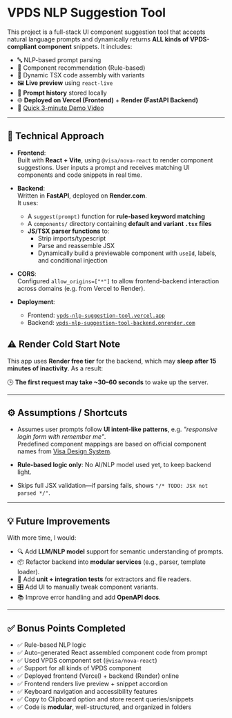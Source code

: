 # VPDS NLP Suggestion Tool

This project is a full-stack UI component suggestion tool that accepts natural language prompts and dynamically returns **ALL kinds of VPDS-compliant component** snippets. It includes:

- 🔤 NLP-based prompt parsing
- 🧩 Component recommendation (Rule-based)
- 🧱 Dynamic TSX code assembly with variants
- 🖼️ **Live preview** using `react-live`
- 💾 **Prompt history** stored locally
- 🌐 **Deployed on Vercel (Frontend)** + **Render (FastAPI Backend)**  
- 🎥 [Quick 3-minute Demo Video](https://youtu.be/djcmdoA3UH0)
---

## 🚀 Technical Approach

- **Frontend**:  
  Built with **React + Vite**, using `@visa/nova-react` to render component suggestions. User inputs a prompt and receives matching UI components and code snippets in real time.

- **Backend**:  
  Written in **FastAPI**, deployed on **Render.com**.  
  It uses:
  - A `suggest(prompt)` function for **rule-based keyword matching**
  - A `components/` directory containing **default and variant `.tsx` files**
  - **JS/TSX parser functions** to:
    - Strip imports/typescript
    - Parse and reassemble JSX
    - Dynamically build a previewable component with `useId`, labels, and conditional injection

- **CORS**:  
  Configured `allow_origins=["*"]` to allow frontend-backend interaction across domains (e.g. from Vercel to Render).

- **Deployment**:
  - Frontend: [`vpds-nlp-suggestion-tool.vercel.app`](https://vpds-nlp-suggestion-tool.vercel.app)
  - Backend: [`vpds-nlp-suggestion-tool-backend.onrender.com`](https://vpds-nlp-suggestion-tool-backend.onrender.com/docs#/)

## ⚠️ Render Cold Start Note

This app uses **Render free tier** for the backend, which may **sleep after 15 minutes of inactivity**. As a result:

🕒 **The first request may take ~30–60 seconds** to wake up the server.  

---

## ⚙️ Assumptions / Shortcuts

- Assumes user prompts follow **UI intent-like patterns**, e.g. _"responsive login form with remember me"_.  
  Predefined component mappings are based on official component names from [Visa Design System](https://design.visa.com/components/).

- **Rule-based logic only**: No AI/NLP model used yet, to keep backend light.
- Skips full JSX validation—if parsing fails, shows `"/* TODO: JSX not parsed */"`.

---

## 💡 Future Improvements

With more time, I would:
- 🔍 Add **LLM/NLP model** support for semantic understanding of prompts.
- 📦 Refactor backend into **modular services** (e.g., parser, template loader).
- 🧪 Add **unit + integration tests** for extractors and file readers.
- 🎛️ Add UI to manually tweak component variants.
- 📚 Improve error handling and add **OpenAPI docs**.

---

## ✅ Bonus Points Completed

- ✅ Rule-based NLP logic
- ✅ Auto-generated React assembled component code from prompt
- ✅ Used VPDS component set (`@visa/nova-react`)
- ✅ Support for all kinds of VPDS component
- ✅ Deployed frontend (Vercel) + backend (Render) online
- ✅ Frontend renders live preview + snippet accordion
- ✅ Keyboard navigation and accessibility features
- ✅ Copy to Clipboard option and store recent queries/snippets
- ✅ Code is **modular**, well-structured, and organized in folders


